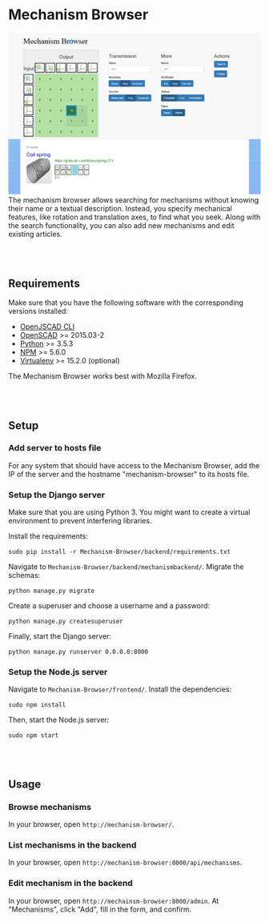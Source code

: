 # Mechanism Browser
![](screenshots/matrix_input.png)
The mechanism browser allows searching for mechanisms without knowing their name or a textual description. Instead, you specify mechanical features, like rotation and translation axes, to find what you seek.
Along with the search functionality, you can also add new mechanisms and edit existing articles.


<br></br>
## Requirements
Make sure that you have the following software with the corresponding versions installed:
- [OpenJSCAD CLI](https://github.com/jscad/OpenJSCAD.org/tree/master/packages/cli)
- [OpenSCAD](http://www.openscad.org/) >= 2015.03-2
- [Python](https://www.python.org/downloads/) >= 3.5.3
- [NPM](https://www.npmjs.com/get-npm) >= 5.6.0
- [Virtualenv](https://virtualenv.pypa.io/en/stable/installation/) >= 15.2.0 (optional)

The Mechanism Browser works best with Mozilla Firefox.


<br></br>
## Setup
### Add server to hosts file
For any system that should have access to the Mechanism Browser, add the IP of the server and the hostname "mechanism-browser" to its hosts file.

### Setup the Django server
Make sure that you are using Python 3.
You might want to create a virtual environment to prevent interfering libraries.

Install the requirements:
```
sudo pip install -r Mechanism-Browser/backend/requirements.txt
```

Navigate to `Mechanism-Browser/backend/mechanismbackend/`.
Migrate the schemas:
```
python manage.py migrate
```

Create a superuser and choose a username and a password:
```
python manage.py createsuperuser
```

Finally, start the Django server:
```
python manage.py runserver 0.0.0.0:8000
```

### Setup the Node.js server
Navigate to `Mechanism-Browser/frontend/`.
Install the dependencies:
```
sudo npm install
```

Then, start the Node.js server:
```
sudo npm start
```


<br></br>
## Usage
### Browse mechanisms
In your browser, open `http://mechanism-browser/`.

### List mechanisms in the backend
In your browser, open `http://mechanism-browser:8000/api/mechanisms`.

### Edit mechanism in the backend
In your browser, open `http://mechainsm-browser:8000/admin`.
At "Mechanisms", click "Add", fill in the form, and confirm.
